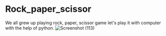 # Rock_paper_scissor
We all grew up playing rock, paper, scissor game let's play it with computer with the help of python.
![Screenshot (113)](https://user-images.githubusercontent.com/90508485/215851912-bf5bdd8e-a5f2-4227-bd2a-418ab5c52c0e.png)

